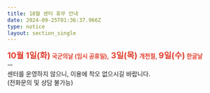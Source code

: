 ```yaml
---
title: 10월 센터 휴무 안내
date: 2024-09-25T01:36:37.966Z
type: notice
layout: section_single
---
```

<p><span style="color: #e03e2d;"><strong><span style="font-size: 14pt;">10월 1일(화)</span> <span style="font-size: 10pt;">국군의날 (임시 공휴일)</span>,<span style="font-size: 14pt;"> 3일(목) </span><span style="font-size: 10pt;">개천절</span>, <span style="font-size: 14pt;">9일(수)</span> <span style="font-size: 10pt;">한글날</span></strong></span><br />ㅡ<br />센터를 운영하지 않으니, 이용에 착오 없으시길 바랍니다.<br />(전화문의 및 상담 불가능)</p>